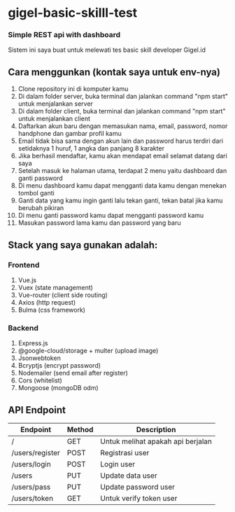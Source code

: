 # gigel-basic-skilll-test
### Simple REST api with dashboard

Sistem ini saya buat untuk melewati tes basic skill developer Gigel.id

## Cara menggunkan (kontak saya untuk env-nya)
1. Clone repository ini di komputer kamu
1. Di dalam folder server, buka terminal dan jalankan command "npm start" untuk menjalankan server
1. Di dalam folder client, buka terminal dan jalankan command "npm start" untuk menjalankan client
1. Daftarkan akun baru dengan memasukan nama, email, password, nomor handphone dan gambar profil kamu
1. Email tidak bisa sama dengan akun lain dan password harus terdiri dari setidaknya 1 huruf, 1 angka dan panjang 8 karakter
1. Jika berhasil mendaftar, kamu akan mendapat email selamat datang dari saya
1. Setelah masuk ke halaman utama, terdapat 2 menu yaitu dashboard dan ganti password
1. Di menu dashboard kamu dapat mengganti data kamu dengan menekan tombol ganti
1. Ganti data yang kamu ingin ganti lalu tekan ganti, tekan batal jika kamu berubah pikiran
1. Di menu ganti password kamu dapat mengganti password kamu
1. Masukan password lama kamu dan password yang baru

## Stack yang saya gunakan adalah:

### Frontend
1. Vue.js
1. Vuex (state management)
1. Vue-router (client side routing)
1. Axios (http request)
1. Bulma (css framework)

### Backend
1. Express.js
1. @google-cloud/storage + multer (upload image)
1. Jsonwebtoken
1. Bcryptjs (encrypt password)
1. Nodemailer (send email after register)
1. Cors (whitelist)
1. Mongoose (mongoDB odm)

## API Endpoint

Endpoint | Method | Description
---------|--------|------------
/ | GET | Untuk melihat apakah api berjalan
/users/register | POST | Registrasi user
/users/login | POST | Login user
/users | PUT | Update data user
/users/pass | PUT | Update password user
/users/token | GET | Untuk verify token user



